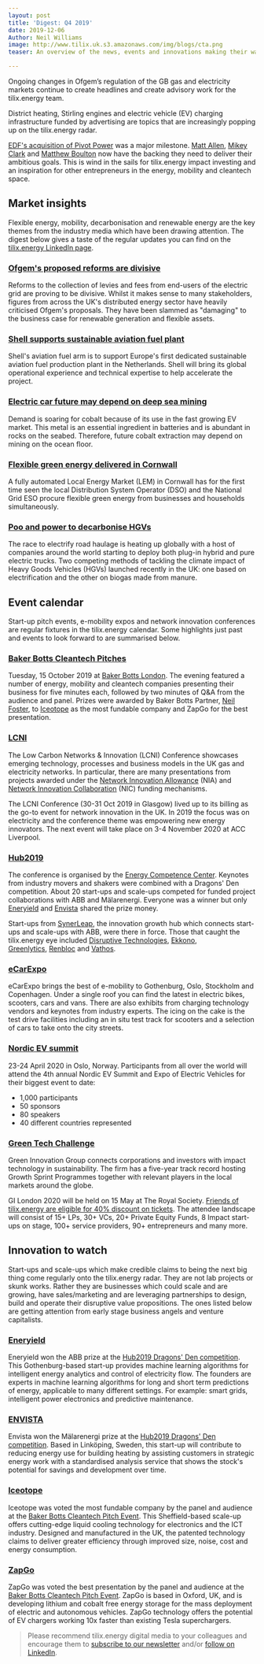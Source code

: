 ```yaml
---
layout: post
title: 'Digest: Q4 2019'
date: 2019-12-06
Author: Neil Williams
image: http://www.tilix.uk.s3.amazonaws.com/img/blogs/cta.png
teaser: An overview of the news, events and innovations making their way onto the tilix.energy radar.

---
```

Ongoing changes in Ofgem’s regulation of the GB gas and electricity markets continue to create headlines and create advisory work for the tilix.energy team.

District heating, Stirling engines and electric vehicle (EV) charging infrastructure funded by advertising are topics that are increasingly popping up on the tilix.energy radar.

[EDF's acquisition of Pivot Power](https://www.linkedin.com/feed/update/urn:li:activity:6597072858881626112) was a major milestone. [Matt Allen](https://www.linkedin.com/in/ACoAAAE8d0QB6LGKyFAlYWzEeuTk0NEhG6r0ztA/), [Mikey Clark](https://www.linkedin.com/in/ACoAAAN9og0BCo0c93VzWqibwHPMIJNJlLcSHes/) and [Matthew Boulton](https://www.linkedin.com/in/ACoAAAEHnrUBqYmLqOCH5en2v9CEoL-jbsOA8XU/) now have the backing they need to deliver their ambitious goals. This is wind in the sails for tilix.energy impact investing and an inspiration for other entrepreneurs in the energy, mobility and cleantech space.

## Market insights

Flexible energy, mobility, decarbonisation and renewable energy are the key themes from the industry media which have been drawing attention. The digest below gives a taste of the regular updates you can find on the [tilix.energy LinkedIn page](https://www.linkedin.com/company/tilix).

### [Ofgem's proposed reforms are divisive](https://www.linkedin.com/feed/update/urn:li:activity:6603629780434776065)

Reforms to the collection of levies and fees from end-users of the electric grid are proving to be divisive. Whilst it makes sense to many stakeholders, figures from across the UK's distributed energy sector have heavily criticised Ofgem's proposals. They have been slammed as "damaging" to the business case for renewable generation and flexible assets.

### [Shell supports sustainable aviation fuel plant](https://www.linkedin.com/feed/update/urn:li:activity:6601071966814302208)

Shell's aviation fuel arm is to support Europe's first dedicated sustainable aviation fuel production plant in the Netherlands. Shell will bring its global operational experience and technical expertise to help accelerate the project.

### [Electric car future may depend on deep sea mining](https://www.linkedin.com/feed/update/urn:li:activity:6600364159198650368)

Demand is soaring for cobalt because of its use in the fast growing EV market. This metal is an essential ingredient in batteries and is abundant in rocks on the seabed. Therefore, future cobalt extraction may depend on mining on the ocean floor.

### [Flexible green energy delivered in Cornwall](https://www.linkedin.com/feed/update/urn:li:activity:6599630773807050752)

A fully automated Local Energy Market (LEM) in Cornwall has for the first time seen the local Distribution System Operator (DSO) and the National Grid ESO procure flexible green energy from businesses and households simultaneously.

### [Poo and power to decarbonise HGVs](https://www.linkedin.com/feed/update/urn:li:activity:6598565163845120000)

The race to electrify road haulage is heating up globally with a host of companies around the world starting to deploy both plug-in hybrid and pure electric trucks. Two competing methods of tackling the climate impact of Heavy Goods Vehicles (HGVs) launched recently in the UK: one based on electrification and the other on biogas made from manure.

## Event calendar

Start-up pitch events, e-mobility expos and network innovation conferences are regular fixtures in the tilix.energy calendar. Some highlights just past and events to look forward to are summarised below.

### [Baker Botts Cleantech Pitches](https://www.bakerbotts.com/events/2019/10/cleantech-pitch-event)

Tuesday, 15 October 2019 at [Baker Botts London](https://www.bakerbotts.com/offices/london). The evening featured a number of energy, mobility and cleantech companies presenting their business for five minutes each, followed by two minutes of Q&A from the audience and panel. Prizes were awarded by Baker Botts Partner, [Neil Foster](https://www.bakerbotts.com/people/f/foster-neil), to [Iceotope](https://www.iceotope.com) as the most fundable company and ZapGo for the best presentation.

### [LCNI](http://www.lcniconference.org)

The Low Carbon Networks & Innovation (LCNI) Conference showcases emerging technology, processes and business models in the UK gas and electricity networks. In particular, there are many presentations from projects awarded under the [Network Innovation Allowance](https://www.ofgem.gov.uk/network-regulation-riio-model/network-innovation/electricity-network-innovation-allowance) (NIA) and [Network Innovation Collaboration](http://www.nicollaborationportal.org/) (NIC) funding mechanisms.

The LCNI Conference (30-31 Oct 2019 in Glasgow) lived up to its billing as the go-to event for network innovation in the UK. In 2019 the focus was on electricity and the conference theme was empowering new energy innovators. The next event will take place on 3-4 November 2020 at ACC Liverpool.

### [Hub2019](http://hub2019.se)

The conference is organised by the [Energy Competence Center](http://www.eccsweden.se/). Keynotes from industry movers and shakers were combined with a Dragons' Den competition. About 20 start-ups and scale-ups competed for funded project collaborations with ABB and Mälarenergi. Everyone was a winner but only [Eneryield](http://www.eneryield.com) and [Envista](https://www.envista.se) shared the prize money.

Start-ups from [SynerLeap](https://synerleap.com), the innovation growth hub which connects start-ups and scale-ups with ABB, were there in force. Those that caught the tilix.energy eye included [Disruptive Technologies](https://disruptive-technologies.com/), [Ekkono](https://ekkono.ai/), [Greenlytics](https://greenlytics.io/), [Renbloc](https://renbloc.com/) and [Vathos](https://vathos-robotics.com/).

### [eCarExpo](http://ecarexpo.se)

eCarExpo brings the best of e-mobility to Gothenburg, Oslo, Stockholm and Copenhagen. Under a single roof you can find the latest in electric bikes, scooters, cars and vans. There are also exhibits from charging technology vendors and keynotes from industry experts. The icing on the cake is the test drive facilities including an in situ test track for scooters and a selection of cars to take onto the city streets.

### [Nordic EV summit](https://nordicevs.no)

23-24 April 2020 in Oslo, Norway. Participants from all over the world will attend the 4th annual Nordic EV Summit and Expo of Electric Vehicles for their biggest event to date:

* 1,000 participants
* 50 sponsors
* 80 speakers
* 40 different countries represented

### [Green Tech Challenge](https://gi-london-2020-tickets.eventbrite.dk/?discount%3DTilix2020)

Green Innovation Group connects corporations and investors with impact technology in sustainability. The firm has a five-year track record hosting Growth Sprint Programmes together with relevant players in the local markets around the globe.

GI London 2020 will be held on 15 May at The Royal Society. [Friends of tilix.energy are eligible for 40% discount on tickets](https://gi-london-2020-tickets.eventbrite.dk/?discount%3DTilix2020). The attendee landscape will consist of 15+ LPs, 30+ VCs, 20+ Private Equity Funds, 8 Impact start-ups on stage, 100+ service providers, 90+ entrepreneurs and many more.

## Innovation to watch

Start-ups and scale-ups which make credible claims to being the next big thing come regularly onto the tilix.energy radar. They are not lab projects or skunk works. Rather they are businesses which could scale and are growing, have sales/marketing and are leveraging partnerships to design, build and operate their disruptive value propositions. The ones listed below are getting attention from early stage business angels and venture capitalists.

### [Eneryield](http://www.eneryield.com)

Eneryield won the ABB prize at the [Hub2019 Dragons' Den competition](https://www.hub2019dragonsdens.com). This Gothenburg-based start-up provides machine learning algorithms for intelligent energy analytics and control of electricity flow. The founders are experts in machine learning algorithms for long and short term predictions of energy, applicable to many different settings. For example: smart grids, intelligent power electronics and predictive maintenance.

### [ENVISTA](https://www.envista.se)

Envista won the Mälarenergi prize at the [Hub2019 Dragons' Den competition](https://www.hub2019dragonsdens.com). Based in Linköping, Sweden, this start-up will contribute to reducing energy use for building heating by assisting customers in strategic energy work with a standardised analysis service that shows the stock's potential for savings and development over time.

### [Iceotope](https://www.iceotope.com)

Iceotope was voted the most fundable company by the panel and audience at the [Baker Botts Cleantech Pitch Event](https://www.bakerbotts.com/events/2019/10/cleantech-pitch-event). This Sheffield-based scale-up offers cutting-edge liquid cooling technology for electronics and the ICT industry. Designed and manufactured in the UK, the patented technology claims to deliver greater efficiency through improved size, noise, cost and energy consumption.

### [ZapGo](https://zapgo.com)

ZapGo was voted the best presentation by the panel and audience at the [Baker Botts Cleantech Pitch Event](https://www.bakerbotts.com/events/2019/10/cleantech-pitch-event). ZapGo is based in Oxford, UK, and is developing lithium and cobalt free energy storage for the mass deployment of electric and autonomous vehicles. ZapGo technology offers the potential of EV chargers working 10x faster than existing Tesla superchargers.

> Please recommend tilix.energy digital media to your colleagues and encourage them to [subscribe to our newsletter](https://www.tilix.uk/signup/mailchimp) and/or [follow on LinkedIn](https://www.linkedin.com/company/tilix).
